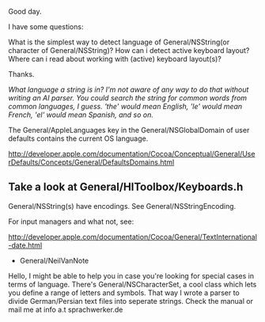 Good day.

I have some questions:

What is the simplest way to detect language of General/NSString(or character of General/NSString)?
How can i detect active keyboard layout?
Where can i read about working with (active) keyboard layout(s)?

Thanks.

*What language a string is in? I'm not aware of any way to do that without writing an AI parser. You could search the string for common words from common languages, I guess. 'the' would mean English, 'le' would mean French, 'el' would mean Spanish, and so on.*

The     General/AppleLanguages key in the General/NSGlobalDomain of user defaults contains the current OS language.

http://developer.apple.com/documentation/Cocoa/Conceptual/General/UserDefaults/Concepts/General/DefaultsDomains.html

Take a look at General/HIToolbox/Keyboards.h
----

General/NSString(s) have encodings. See General/NSStringEncoding.

For input managers and what not, see:


http://developer.apple.com/documentation/Cocoa/General/TextInternational-date.html

- General/NeilVanNote

Hello, I might be able to help you in case you're looking for special cases in terms of language. There's General/NSCharacterSet, a cool class which lets you define a range of letters and symbols. That way I wrote a parser to divide German/Persian text files into seperate strings. Check the manual or mail me at info a.t sprachwerker.de